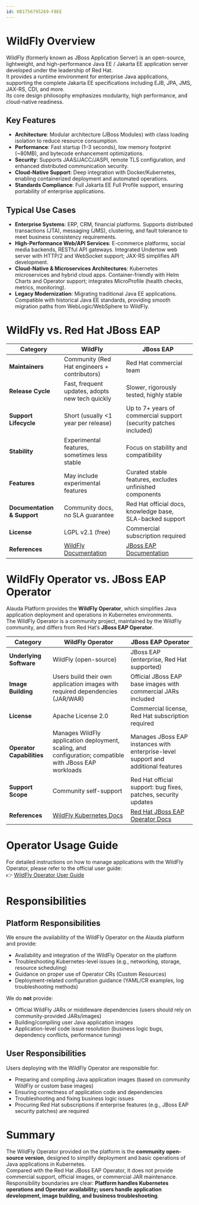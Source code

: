 ```yaml
---
id: KB1756795269-F8EE
---
```

# WildFly Overview

WildFly (formerly known as JBoss Application Server) is an open-source, lightweight, and high-performance Java EE / Jakarta EE application server developed under the leadership of Red Hat.  
It provides a runtime environment for enterprise Java applications, supporting the complete Jakarta EE specifications including EJB, JPA, JMS, JAX-RS, CDI, and more.  
Its core design philosophy emphasizes modularity, high performance, and cloud-native readiness.

## Key Features
- **Architecture**: Modular architecture (JBoss Modules) with class loading isolation to reduce resource consumption.
- **Performance**: Fast startup (1–3 seconds), low memory footprint (~80MB), and bytecode enhancement optimizations.
- **Security**: Supports JAAS/JACC/JASPI, remote TLS configuration, and enhanced distributed communication security.
- **Cloud-Native Support**: Deep integration with Docker/Kubernetes, enabling containerized deployment and automated operations.
- **Standards Compliance**: Full Jakarta EE Full Profile support, ensuring portability of enterprise applications.

## Typical Use Cases
- **Enterprise Systems**: ERP, CRM, financial platforms. Supports distributed transactions (JTA), messaging (JMS), clustering, and fault tolerance to meet business consistency requirements.
- **High-Performance Web/API Services**: E-commerce platforms, social media backends, RESTful API gateways. Integrated Undertow web server with HTTP/2 and WebSocket support; JAX-RS simplifies API development.
- **Cloud-Native & Microservices Architectures**: Kubernetes microservices and hybrid cloud apps. Container-friendly with Helm Charts and Operator support; integrates MicroProfile (health checks, metrics, monitoring).
- **Legacy Modernization**: Migrating traditional Java EE applications. Compatible with historical Java EE standards, providing smooth migration paths from WebLogic/WebSphere to WildFly.

# WildFly vs. Red Hat JBoss EAP

| Category | WildFly | JBoss EAP |
|----------|---------|-----------|
| **Maintainers** | Community (Red Hat engineers + contributors) | Red Hat commercial team |
| **Release Cycle** | Fast, frequent updates, adopts new tech quickly | Slower, rigorously tested, highly stable |
| **Support Lifecycle** | Short (usually <1 year per release) | Up to 7+ years of commercial support (security patches included) |
| **Stability** | Experimental features, sometimes less stable | Focus on stability and compatibility |
| **Features** | May include experimental features | Curated stable features, excludes unfinished components |
| **Documentation & Support** | Community docs, no SLA guarantee | Red Hat official docs, knowledge base, SLA-backed support |
| **License** | LGPL v2.1 (free) | Commercial subscription required |
| **References** | [WildFly Documentation](https://www.wildfly.org/documentation/) | [JBoss EAP Documentation](https://access.redhat.com/documentation/en-us/jboss_enterprise_application_platform) |

# WildFly Operator vs. JBoss EAP Operator

Alauda Platform provides the **WildFly Operator**, which simplifies Java application deployment and operations in Kubernetes environments.  
The WildFly Operator is a community project, maintained by the WildFly community, and differs from Red Hat’s **JBoss EAP Operator**.

| Category | WildFly Operator | JBoss EAP Operator |
|----------|------------------|--------------------|
| **Underlying Software** | WildFly (open-source) | JBoss EAP (enterprise, Red Hat supported) |
| **Image Building** | Users build their own application images with required dependencies (JAR/WAR) | Official JBoss EAP base images with commercial JARs included |
| **License** | Apache License 2.0 | Commercial license, Red Hat subscription required |
| **Operator Capabilities** | Manages WildFly application deployment, scaling, and configuration; compatible with JBoss EAP workloads | Manages JBoss EAP instances with enterprise-level support and additional features |
| **Support Scope** | Community self-support | Red Hat official support: bug fixes, patches, security updates |
| **References** | [WildFly Kubernetes Docs](https://docs.wildfly.org/) | [Red Hat JBoss EAP Operator Docs](https://access.redhat.com/documentation) |

# Operator Usage Guide

For detailed instructions on how to  manage applications with the WildFly Operator, please refer to the official user guide:  
👉 [WildFly Operator User Guide](https://docs.wildfly.org/wildfly-operator/user-guide.html)

# Responsibilities

## Platform Responsibilities
We ensure the availability of the WildFly Operator on the Alauda platform and provide:
- Availability and integration of the WildFly Operator on the platform
- Troubleshooting Kubernetes-level issues (e.g., networking, storage, resource scheduling)
- Guidance on proper use of Operator CRs (Custom Resources)
- Deployment-related configuration guidance (YAML/CR examples, log troubleshooting methods)

We do **not** provide:
- Official WildFly JARs or middleware dependencies (users should rely on community-provided JARs/images)
- Building/compiling user Java application images
- Application-level code issue resolution (business logic bugs, dependency conflicts, performance tuning)

## User Responsibilities
Users deploying with the WildFly Operator are responsible for:
- Preparing and compiling Java application images (based on community WildFly or custom base images)
- Ensuring correctness of application code and dependencies
- Troubleshooting and fixing business logic issues
- Procuring Red Hat subscriptions if enterprise features (e.g., JBoss EAP security patches) are required

# Summary
The WildFly Operator provided on the platform is the **community open-source version**, designed to simplify deployment and basic operations of Java applications in Kubernetes.  
Compared with the Red Hat JBoss EAP Operator, it does not provide commercial support, official images, or commercial JAR maintenance.  
Responsibility boundaries are clear: **Platform handles Kubernetes operations and Operator availability; users handle application development, image building, and business troubleshooting**.
